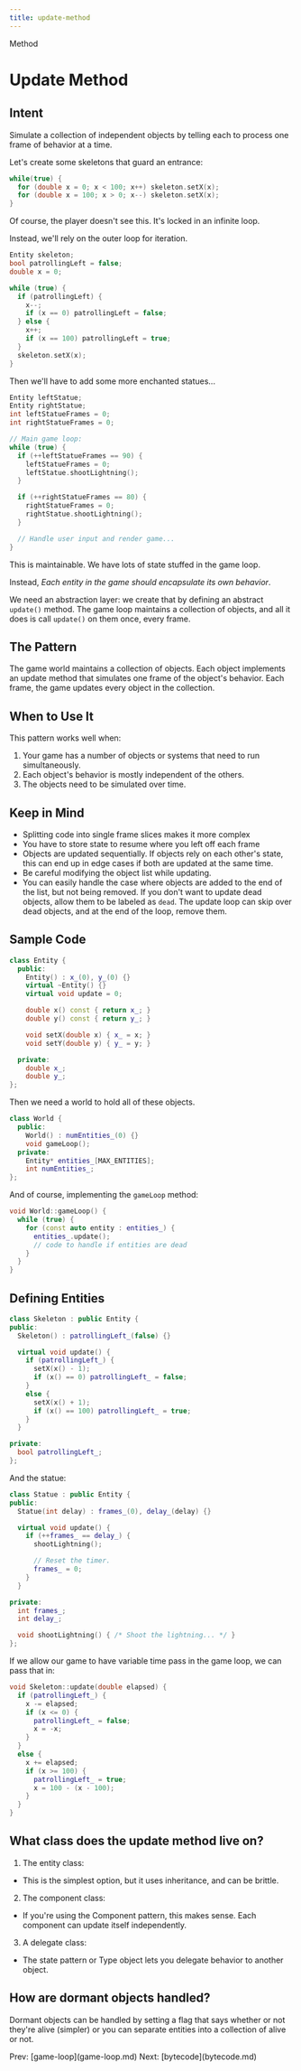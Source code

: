 ```yaml
---
title: update-method
---
```


Method

# Update Method

## Intent

Simulate a collection of independent objects by telling each to process
one frame of behavior at a time.

Let\'s create some skeletons that guard an entrance:

```cpp
while(true) {
  for (double x = 0; x < 100; x++) skeleton.setX(x);
  for (double x = 100; x > 0; x--) skeleton.setX(x);
}
```

Of course, the player doesn\'t see this. It\'s locked in an infinite
loop.

Instead, we\'ll rely on the outer loop for iteration.

```cpp
Entity skeleton;
bool patrollingLeft = false;
double x = 0;

while (true) {
  if (patrollingLeft) {
    x--;
    if (x == 0) patrollingLeft = false;
  } else {
    x++;
    if (x == 100) patrollingLeft = true;
  }
  skeleton.setX(x);
}
```

Then we\'ll have to add some more enchanted statues\...

```cpp
Entity leftStatue;
Entity rightStatue;
int leftStatueFrames = 0;
int rightStatueFrames = 0;

// Main game loop:
while (true) {
  if (++leftStatueFrames == 90) {
    leftStatueFrames = 0;
    leftStatue.shootLightning();
  }

  if (++rightStatueFrames == 80) {
    rightStatueFrames = 0;
    rightStatue.shootLightning();
  }

  // Handle user input and render game...
}
```

This is maintainable. We have lots of state stuffed in the game loop.

Instead, _Each entity in the game should encapsulate its own behavior_.

We need an abstraction layer: we create that by defining an abstract
`update()` method. The game loop maintains a collection of objects, and
all it does is call `update()` on them once, every frame.

## The Pattern

The game world maintains a collection of objects. Each object implements
an update method that simulates one frame of the object\'s behavior.
Each frame, the game updates every object in the collection.

## When to Use It

This pattern works well when:

1.  Your game has a number of objects or systems that need to run
    simultaneously.
2.  Each object\'s behavior is mostly independent of the others.
3.  The objects need to be simulated over time.

## Keep in Mind

- Splitting code into single frame slices makes it more complex
- You have to store state to resume where you left off each frame
- Objects are updated sequentially. If objects rely on each other\'s
  state, this can end up in edge cases if both are updated at the same
  time.
- Be careful modifying the object list while updating.
- You can easily handle the case where objects are added to the end of
  the list, but not being removed. If you don\'t want to update dead
  objects, allow them to be labeled as `dead`. The update loop can
  skip over dead objects, and at the end of the loop, remove them.

## Sample Code

```cpp
class Entity {
  public:
    Entity() : x_(0), y_(0) {}
    virtual ~Entity() {}
    virtual void update = 0;

    double x() const { return x_; }
    double y() const { return y_; }

    void setX(double x) { x_ = x; }
    void setY(double y) { y_ = y; }

  private:
    double x_;
    double y_;
};
```

Then we need a world to hold all of these objects.

```cpp
class World {
  public:
    World() : numEntities_(0) {}
    void gameLoop();
  private:
    Entity* entities_[MAX_ENTITIES];
    int numEntities_;
};
```

And of course, implementing the `gameLoop` method:

```cpp
void World::gameLoop() {
  while (true) {
    for (const auto entity : entities_) {
      entities_.update();
      // code to handle if entities are dead
    }
  }
}
```

## Defining Entities

```cpp
class Skeleton : public Entity {
public:
  Skeleton() : patrollingLeft_(false) {}

  virtual void update() {
    if (patrollingLeft_) {
      setX(x() - 1);
      if (x() == 0) patrollingLeft_ = false;
    }
    else {
      setX(x() + 1);
      if (x() == 100) patrollingLeft_ = true;
    }
  }

private:
  bool patrollingLeft_;
};
```

And the statue:

```cpp
class Statue : public Entity {
public:
  Statue(int delay) : frames_(0), delay_(delay) {}

  virtual void update() {
    if (++frames_ == delay_) {
      shootLightning();

      // Reset the timer.
      frames_ = 0;
    }
  }

private:
  int frames_;
  int delay_;

  void shootLightning() { /* Shoot the lightning... */ }
};
```

If we allow our game to have variable time pass in the game loop, we can
pass that in:

```cpp
void Skeleton::update(double elapsed) {
  if (patrollingLeft_) {
    x -= elapsed;
    if (x <= 0) {
      patrollingLeft_ = false;
      x = -x;
    }
  }
  else {
    x += elapsed;
    if (x >= 100) {
      patrollingLeft_ = true;
      x = 100 - (x - 100);
    }
  }
}
```

## What class does the update method live on?

1.  The entity class:

- This is the simplest option, but it uses inheritance, and can be
  brittle.

2.  The component class:

- If you\'re using the Component pattern, this makes sense. Each
  component can update itself independently.

3.  A delegate class:

- The state pattern or Type object lets you delegate behavior to
  another object.

## How are dormant objects handled?

Dormant objects can be handled by setting a flag that says whether or
not they\'re alive (simpler) or you can separate entities into a
collection of alive or not.

Prev: \[game-loop](game-loop.md) Next:
\[bytecode](bytecode.md)
